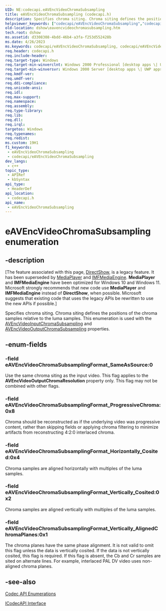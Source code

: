 ```yaml
---
UID: NE:codecapi.eAVEncVideoChromaSubsampling
title: eAVEncVideoChromaSubsampling (codecapi.h)
description: Specifies chroma siting. Chroma siting defines the positions of the chroma samples relative to the luma samples. This enumeration is used with the AVEncVideoInputChromaSubsampling and AVEncVideoOutputChromaSubsampling properties.
helpviewer_keywords: ["codecapi/eAVEncVideoChromaSubsampling","codecapi/eAVEncVideoChromaSubsamplingFormat_Horizontally_Cosited","codecapi/eAVEncVideoChromaSubsamplingFormat_ProgressiveChroma","codecapi/eAVEncVideoChromaSubsamplingFormat_SameAsSource","codecapi/eAVEncVideoChromaSubsamplingFormat_Vertically_AlignedChromaPlanes","codecapi/eAVEncVideoChromaSubsamplingFormat_Vertically_Cosited","dshow.eavencvideochromasubsampling","eAVEncVideoChromaSubsampling","eAVEncVideoChromaSubsampling enumeration [DirectShow]","eAVEncVideoChromaSubsamplingEnumeration","eAVEncVideoChromaSubsamplingFormat_Horizontally_Cosited","eAVEncVideoChromaSubsamplingFormat_ProgressiveChroma","eAVEncVideoChromaSubsamplingFormat_SameAsSource","eAVEncVideoChromaSubsamplingFormat_Vertically_AlignedChromaPlanes","eAVEncVideoChromaSubsamplingFormat_Vertically_Cosited"]
old-location: dshow\eavencvideochromasubsampling.htm
tech.root: dshow
ms.assetid: d3308308-4bdd-46b4-a3fa-f253d552428b
ms.date: 4/26/2023
ms.keywords: codecapi/eAVEncVideoChromaSubsampling, codecapi/eAVEncVideoChromaSubsamplingFormat_Horizontally_Cosited, codecapi/eAVEncVideoChromaSubsamplingFormat_ProgressiveChroma, codecapi/eAVEncVideoChromaSubsamplingFormat_SameAsSource, codecapi/eAVEncVideoChromaSubsamplingFormat_Vertically_AlignedChromaPlanes, codecapi/eAVEncVideoChromaSubsamplingFormat_Vertically_Cosited, dshow.eavencvideochromasubsampling, eAVEncVideoChromaSubsampling, eAVEncVideoChromaSubsampling enumeration [DirectShow], eAVEncVideoChromaSubsamplingEnumeration, eAVEncVideoChromaSubsamplingFormat_Horizontally_Cosited, eAVEncVideoChromaSubsamplingFormat_ProgressiveChroma, eAVEncVideoChromaSubsamplingFormat_SameAsSource, eAVEncVideoChromaSubsamplingFormat_Vertically_AlignedChromaPlanes, eAVEncVideoChromaSubsamplingFormat_Vertically_Cosited
req.header: codecapi.h
req.include-header: 
req.target-type: Windows
req.target-min-winverclnt: Windows 2000 Professional [desktop apps \| UWP apps]
req.target-min-winversvr: Windows 2000 Server [desktop apps \| UWP apps]
req.kmdf-ver: 
req.umdf-ver: 
req.ddi-compliance: 
req.unicode-ansi: 
req.idl: 
req.max-support: 
req.namespace: 
req.assembly: 
req.type-library: 
req.lib: 
req.dll: 
req.irql: 
targetos: Windows
req.typenames: 
req.redist: 
ms.custom: 19H1
f1_keywords:
 - eAVEncVideoChromaSubsampling
 - codecapi/eAVEncVideoChromaSubsampling
dev_langs:
 - c++
topic_type:
 - APIRef
 - kbSyntax
api_type:
 - HeaderDef
api_location:
 - codecapi.h
api_name:
 - eAVEncVideoChromaSubsampling
---
```


# eAVEncVideoChromaSubsampling enumeration


## -description

\[The feature associated with this page, [DirectShow](/windows/win32/directshow/directshow), is a legacy feature. It has been superseded by [MediaPlayer](/uwp/api/Windows.Media.Playback.MediaPlayer) and [IMFMediaEngine](/windows/win32/api/mfmediaengine/nn-mfmediaengine-imfmediaengine). **MediaPlayer** and **IMFMediaEngine** have been optimized for Windows 10 and Windows 11. Microsoft strongly recommends that new code use **MediaPlayer** and **IMFMediaEngine** instead of **DirectShow**, when possible. Microsoft suggests that existing code that uses the legacy APIs be rewritten to use the new APIs if possible.\]

Specifies chroma siting. Chroma siting defines the positions of the chroma samples relative to the luma samples. This enumeration is used with the <a href="/windows/desktop/DirectShow/avencvideoinputchromasubsampling-property">AVEncVideoInputChromaSubsampling</a> and <a href="/windows/desktop/DirectShow/avencvideooutputchromasubsampling-property">AVEncVideoOutputChromaSubsampling</a> properties.

## -enum-fields

### -field eAVEncVideoChromaSubsamplingFormat_SameAsSource:0

Use the same chroma siting as the input video. This flag applies to the <b>AVEncVideoOutputChromaResolution</b> property only. This flag may not be combined with other flags.

### -field eAVEncVideoChromaSubsamplingFormat_ProgressiveChroma:0x8

Chroma should be reconstructed as if the underlying video was progressive content, rather than skipping fields or applying chroma filtering to minimize artifacts from reconstructing 4:2:0 interlaced chroma.

### -field eAVEncVideoChromaSubsamplingFormat_Horizontally_Cosited:0x4

Chroma samples are aligned horizontally with multiples of the luma samples.

### -field eAVEncVideoChromaSubsamplingFormat_Vertically_Cosited:0x2

Chroma samples are aligned vertically with multiples of the luma samples.

### -field eAVEncVideoChromaSubsamplingFormat_Vertically_AlignedChromaPlanes:0x1

The chroma planes have the same phase alignment. It is not valid to omit this flag unless the data is vertically cosited. If the data is not vertically cosited, this flag is required. If this flag is absent, the Cb and Cr samples are sited on alternate lines. For example, interlaced PAL DV video uses non-aligned chroma planes.

## -see-also

<a href="/windows/desktop/DirectShow/codec-api-enumerations">Codec API Enumerations</a>



<a href="/windows/desktop/api/strmif/nn-strmif-icodecapi">ICodecAPI Interface</a>
